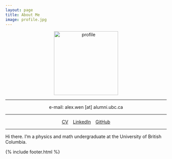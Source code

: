 ```yaml
---
layout: page
title: About Me
image: profile.jpg
---
```


<center><img src="{{ site.github.url }}/assets/img/profile.jpg" alt="profile" width="200"/></center>

---

<center>e-mail: alex.wen [at] alumni.ubc.ca</center>

---

<center> <a href="/assets/files/CV_Alex_Wen_12-2020.pdf" target="_blank">CV</a> &ensp; <a href="https://www.linkedin.com/in/alex-wen-32a15312a/" target="_blank">LinkedIn</a> &ensp; <a href="https://github.com/alexwenym" target="_blank">GitHub</a> </center>

---

Hi there. I’m a physics and math undergraduate at the University of British Columbia.


{% include footer.html %}
